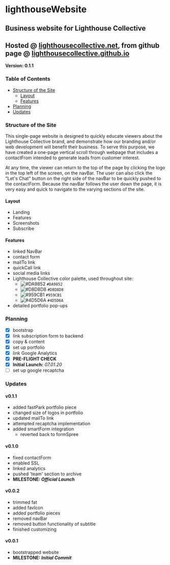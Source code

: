 # lighthouseWebsite
## Business website for Lighthouse Collective
## Hosted @ [lighthousecollective.net](https://lighthousecollective.net), from github page @ [lighthousecollective.github.io](https://lighthousecollective.github.io)

**Version: 0.1.1**

### Table of Contents
* [Structure of the Site](#structure-of-the-site)
    * [Layout](#layout)
    * [Features](#features)
* [Planning](#planning)
* [Updates](#updates)


### Structure of the Site
This single-page website is designed to quickly educate viewers about the Lighthouse Collective brand, and demonstrate how our branding and/or web development will benefit their business. To serve this purpose, we have created a one-page vertical scroll through webpage that includes a contactFrom intended to generate leads from customer interest.

At any time, the viewer can return to the top of the page by clicking the logo in the top left of the screen, on the navBar. The user can also click the "Let's Chat" button on the right side of the navBar to be quickly pushed to the contactForm. Because the navBar follows the user down the page, it is very easy and quick to navigate to the varying sections of the site.

#### Layout
* Landing
* Features
* Screenshots
* Subscribe

#### Features
* linked NavBar
* contact form
* mailTo link
* quickCall link
* social media links
* Lighthouse Collective color palette, used throughout site:
	- ![#DA9852](https://placehold.it/15/DA9852/000000?text=+) `#DA9852`
  - ![#D8D8D8](https://placehold.it/15/D8D8D8/000000?text=+) `#D8D8D8`
  - ![#959CB1](https://placehold.it/15/959CB1/000000?text=+) `#959CB1`
  - ![#4D5D6A](https://placehold.it/15/4D5D6A/000000?text=+) `#4D5D6A`
* detailed portfolio pop-ups

### Planning

- [x] bootstrap
- [x] link subscription form to backend
- [x] copy & content
- [x] set up portfolio
- [x] link Google Analytics
- [x] **PRE-FLIGHT CHECK**
- [x] **Initial Launch:** _07.01.20_
- [ ] set up google recaptcha

### Updates
#### v0.1.1
* added fastPark portfolio piece 
* changed size of logos in portfolio
* updated mailTo link
* attempted recaptcha implementation
* added smartForm integration
  * reverted back to formSpree

#### v0.1.0
* fixed contactForm
* enabled SSL
* linked analytics
* pushed 'team' section to archive
* **MILESTONE: *Official Launch***

#### v0.0.2
* trimmed fat
* added favIcon
* added portfolio pieces
* removed navBar
* removed button functionality of subtitle
* finished customizing

#### v0.0.1
* bootstrapped website
* **MILESTONE: *Initial Commit***
